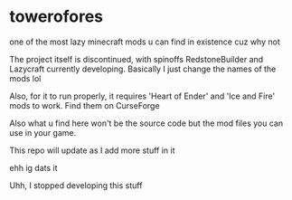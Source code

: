 # towerofores
one of the most lazy minecraft mods u can find in existence cuz why not

The project itself is discontinued, with spinoffs RedstoneBuilder and Lazycraft currently developing. Basically I just change the names of the mods lol

Also, for it to run properly, it requires 'Heart of Ender' and 'Ice and Fire' mods to work. Find them on CurseForge

Also what u find here won't be the source code but the mod files you can use in your game. 

This repo will update as I add more stuff in it

ehh ig dats it

Uhh, I stopped developing this stuff


